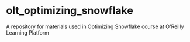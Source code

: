 # olt_optimizing_snowflake
A repository for materials used in Optimizing Snowflake course at O'Reilly Learning Platform
